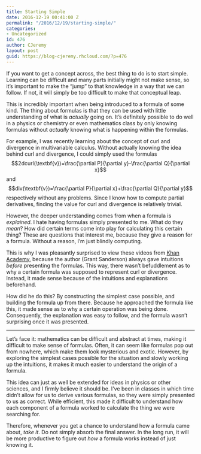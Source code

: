 ```yaml
---
title: Starting Simple
date: 2016-12-19 00:41:00 Z
permalink: "/2016/12/19/starting-simple/"
categories:
- Uncategorized
id: 476
author: CJeremy
layout: post
guid: https://blog-cjeremy.rhcloud.com/?p=476
---
```


If you want to get a concept across, the best thing to do is to start simple. Learning can be difficult and many parts initially might not make sense, so it&#8217;s important to make the &#8220;jump&#8221; to that knowledge in a way that we can follow. If not, it will simply be too difficult to make that conceptual leap.

This is incredibly important when being introduced to a formula of some kind. The thing about formulas is that they can be used with little understanding of what is _actually_ going on. It&#8217;s definitely possible to do well in a physics or chemistry or even mathematics class by only knowing formulas without _actually_ knowing what is happening within the formulas.

For example, I was recently learning about the concept of curl and divergence in multivariable calculus. Without actually knowing the idea behind curl and divergence, I could simply used the formulas $$2dcurl(\textbf{v})=\frac{\partial P}{\partial y}-\frac{\partial Q}{\partial x}$$ and $$div(\textbf{v})=\frac{\partial P}{\partial x}+\frac{\partial Q}{\partial y}$$ respectively without any problems. Since I know how to compute partial derivatives, finding the value for curl and divergence is relatively trivial.

However, the deeper understanding comes from when a formula is _explained_. I hate having formulas simply presented to me. What do they _mean_? How did certain terms come into play for calculating this certain thing? These are questions that interest me, because they give a reason for a formula. Without a reason, I&#8217;m just blindly computing.

This is why I was pleasantly surprised to view these videos from [Khan Academy](https://www.khanacademy.org "Khan Academy"), because the author (Grant Sanderson) always gave intuitions _before_ presenting the formulas. This way, there wasn&#8217;t befuddlement as to why a certain formula was supposed to represent curl or divergence. Instead, it made sense because of the intuitions and explanations beforehand.

How did he do this? By constructing the simplest case possible, and building the formula up from there. Because he approached the formula like this, it made sense as to why a certain operation was being done. Consequently, the explanation was easy to follow, and the formula wasn&#8217;t surprising once it was presented.

* * *

Let&#8217;s face it: mathematics can be difficult and abstract at times, making it difficult to make sense of formulas. Often, it can seem like formulas pop out from nowhere, which make them look mysterious and exotic. However, by exploring the simplest cases possible for the situation and slowly working up the intuitions, it makes it much easier to understand the origin of a formula.

This idea can just as well be extended for ideas in physics or other sciences, and I firmly believe it should be. I&#8217;ve been in classes in which time didn&#8217;t allow for us to derive various formulas, so they were simply presented to us as correct. While efficient, this made it difficult to understand how each component of a formula worked to calculate the thing we were searching for.

Therefore, whenever you get a chance to understand how a formula came about, _take it_. Do not simply absorb the final answer. In the long run, it will be more productive to figure out _how_ a formula works instead of just knowing it.